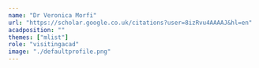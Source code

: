 ```yaml
---
name: "Dr Veronica Morfi"
url: "https://scholar.google.co.uk/citations?user=8izRvu4AAAAJ&hl=en"
acadposition: ""
themes: ["mlist"]
role: "visitingacad"
image: "./defaultprofile.png"
---
```

